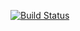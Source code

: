 [![Build Status](https://jenkins.danildzambrana.tech/job/CITest/job/master/badge/icon)](https://jenkins.danildzambrana.tech/job/CITest/job/master/)
